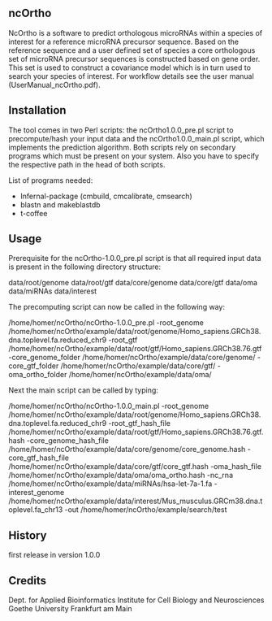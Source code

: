 ## ncOrtho  
NcOrtho is a software to predict orthologous microRNAs within a 
species of interest for a reference microRNA precursor sequence. Based on
the reference sequence and a user defined set of species a core orthologous 
set of microRNA precursor sequences is constructed based on gene order. 
This set is used to construct a covariance model which is in turn used
to search your species of interest.
For workflow details see the user manual (UserManual_ncOrtho.pdf).

## Installation
The tool comes in two Perl scripts: the ncOrtho1.0.0_pre.pl script to 
precompute/hash your input data and the ncOrtho1.0.0_main.pl script, which
implements the prediction algorithm. Both scripts rely on secondary programs
which must be present on your system. Also you have to specify the respective
path in the head of both scripts. 

List of programs needed:
- Infernal-package (cmbuild, cmcalibrate, cmsearch)
- blastn and makeblastdb
- t-coffee

## Usage
Prerequisite for the ncOrtho-1.0.0_pre.pl script is that all required input data
is present in the following directory structure:

data/root/genome
data/root/gtf
data/core/genome
data/core/gtf
data/oma
data/miRNAs
data/interest

The precomputing script can now be called in the following way:

/home/homer/ncOrtho/ncOrtho-1.0.0_pre.pl -root_genome /home/homer/ncOrtho/example/data/root/genome/Homo_sapiens.GRCh38.dna.toplevel.fa.reduced_chr9 -root_gtf /home/homer/ncOrtho/example/data/root/gtf/Homo_sapiens.GRCh38.76.gtf -core_genome_folder /home/homer/ncOrtho/example/data/core/genome/ -core_gtf_folder /home/homer/ncOrtho/example/data/core/gtf/ -oma_ortho_folder /home/homer/ncOrtho/example/data/oma/

Next the main script can be called by typing:

/home/homer/ncOrtho/ncOrtho-1.0.0_main.pl -root_genome /home/homer/ncOrtho/example/data/root/genome/Homo_sapiens.GRCh38.dna.toplevel.fa.reduced_chr9 -root_gtf_hash_file /home/homer/ncOrtho/example/data/root/gtf/Homo_sapiens.GRCh38.76.gtf.hash -core_genome_hash_file /home/homer/ncOrtho/example/data/core/genome/core_genome.hash -core_gtf_hash_file /home/homer/ncOrtho/example/data/core/gtf/core_gtf.hash -oma_hash_file /home/homer/ncOrtho/example/data/oma/oma_ortho.hash -nc_rna /home/homer/ncOrtho/example/data/miRNAs/hsa-let-7a-1.fa -interest_genome /home/homer/ncOrtho/example/data/interest/Mus_musculus.GRCm38.dna.toplevel.fa_chr13 -out /home/homer/ncOrtho/example/search/test

## History
first release in version 1.0.0

## Credits
Dept. for Applied Bioinformatics
Institute for Cell Biology and Neurosciences
Goethe University Frankfurt am Main
